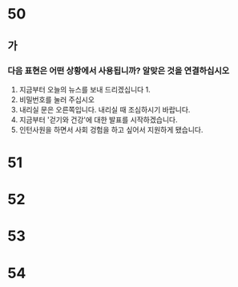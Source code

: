 # 50
## 가
### 다음 표현은 어떤 상황에서 사용됩니까? 알맞은 것을 연결하십시오
1. 지금부터 오늘의 뉴스를 보내 드리겠십니다
	1. 
2. 비밀번호를 눌러 주십시오
3. 내리실 문은 오른쪽입니다. 내리실 때 조심하시기 바랍니다.
4. 지금부터 '걷기와 건강'에 대한 발표를 시작하겠습니다.
5. 인턴사원을 하면서 사회 겅험을 하고 싶어서 지원하게 됐습니다.
# 51
# 52
# 53
# 54